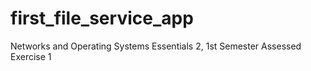 # first_file_service_app
Networks and Operating Systems Essentials 2, 1st Semester Assessed Exercise 1
